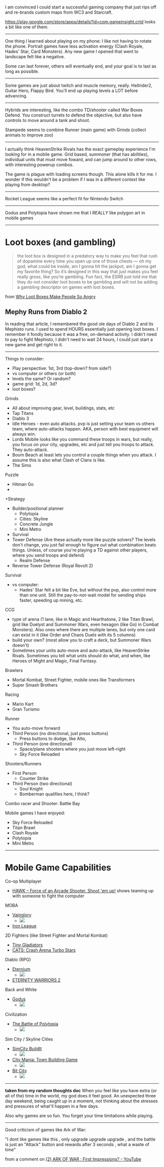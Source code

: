 
I am convinced I could start a successful gaming company that just rips off and re-brands custom maps from WC3 and Starcraft.

https://play.google.com/store/apps/details?id=com.gameinsight.crtd looks a bit like one of them.

---

One thing I learned about playing on my phone: I like not having to rotate the phone. Portrait games have less activation energy (Clash Royale, Hades' Star, Card Monsters). Any new game I opened that went to landscape felt like a negative.

Some can last forever, others will eventually end, and your goal is to last as long as possible.

---

Some games are just about twitch and muscle memory, really. Hellrider2, Guitar Hero, Flappy Bird. You'll end up playing levels a LOT before advancing.

----

Hybrids are interesting, like the combo TD/shooter called War Boxes Defend. You construct turrets to defend the objective, but also have controls to move around a tank and shoot.

Stampede seems to combine Runner (main game) with Grinds (collect animals to improve zoo)

----

I actually think HeavenStrike Rivals has the exact gameplay experience I'm looking for in a mobile game. Grid based, summoner (that has abilities), individual units that must move foward, and can jump around to other rows, with interesting powerup combos.

The game is plague with loading screens though. This alone kills it for me. I wonder if this wouldn't be a problem if I was in a different context like playing from desktop?

---

Rocket League seems like a perfect fit for Nintendo Switch

---

Godus and Polytopia have shown me that I *REALLY* like polygon art in mobile games

---

# Loot boxes (and gambling)
> the loot box is designed in a predatory way to make you feel that rush of dopamine every time you open up one of those chests — oh my god, what could be inside, am I gonna hit the jackpot, am I gonna get my favorite thing? So it’s designed in this way that just makes you feel really gross, like you’re gambling. Fun fact, the ESRB just told me that they do not consider loot boxes to be gambling and will not be adding a gambling descriptor on games with loot boxes.

from [Why Loot Boxes Make People So Angry](https://kotaku.com/why-loot-boxes-make-people-so-angry-1819394801)

## Mephy Runs from Diablo 2
In reading that article, I remembered the good ole days of Diablo 2 and its Mephisto runs. I used to spend HOURS essentially just opening loot boxes. I remember it fondly because it was a free, on-demand activity. I didn't need to pay to fight Mephisto, I didn't need to wait 24 hours, I could just start a new game and get right to it.

---


Things to consider:
- Play perspective: 1st, 3rd (top-down? from side?)
- vs computer or others (or both)
- levels the same? Or random?
- game grid: 1d, 2d, 3d?
- loot boxes?

Grinds
- All about improving gear, level, buildings, stats, etc
- Tap Titans
- Diablo 3
- Idle Heroes - even auto attacks. pvp is just setting your team vs others team, where auto-attacks happen. AKA, person with best equipment will always win.
- Lords Mobile looks like you command these troops in wars, but really, you focus on your city, upgrades, etc and just tell you troops to attack. They auto-attack.
- Boom Beach at least lets you control a couple things when you attack. I assume this is also what Clash of Clans is like.
- The Sims

Puzzle
- Hitman Go
- 

+Strategy
- Builder/positional planner
  - Polytopia
  - Cities: Skyline
  - Concrete Jungle
  - Mini Metro
- Survival
- Tower Defense (Are these actually more like puzzle solvers? The levels don't change, you just fail enough to figure out what combination beats things. Unless, of course you're playing a TD against other players, where you send troops and defend)
  - Realm Defense
- Reverse Tower Defense (Royal Revolt 2)

Survival
- vs computer:
  - Hades' Star felt a bit like Eve, but without the pvp, also control more than one unit. Still the pay-to-not-wait model for sending ships faster, speeding up mining, etc.

CCG
- type of arena (1 lane, like in Magic and Hearthstone, 2 like Titan Brawl, grid like Duelyst and Summoner Wars, even hexagon (like Go) in Combat Monsters). Also ones where there are multiple lanes, but only one card can exist in it (like Order and Chaos Duels with its 5 columns)
- build your own? (most allow you to craft a deck, but Summoner Wars doesn't)
- Sometimes your units auto-move and auto-attack, like HeavenStrike Rivals. Sometimes you tell what units should do what, and when, like Heroes of Might and Magic, Final Fantasy.

Brawlers
- Mortal Kombat, Street Fighter, mobile ones like Transformers
- Super Smash Brothers

Racing
- Mario Kart
- Gran Turismo

Runner
- You auto-move forward
- Third Person (no directional, just press buttons)
  - Press buttons to dodge, like Alto, 
- Third Person (one directional)
  - Space/plane shooters where you just move left-right
  - Sky Force Reloaded

Shooters/Runners
- First Person
  - Counter Strike
- Third Person (two directional)
  - Soul Knight
  - Bomberman qualifies here, I think?


Combo racer and Shooter: Battle Bay

Mobile games I have enjoyed:
- Sky Force Reloaded
- Titan Brawl
- Clash Royale
- Polytopia
- Mini Metro

---

# Mobile Game Capabilities
Co-op Multiplayer
- [HAWK – Force of an Arcade Shooter\. Shoot 'em up\!](https://play.google.com/store/apps/details?id=com.my.hawk.air.shooter) shows teaming up with someone to fight the computer

MOBA
- [Vainglory](https://play.google.com/store/apps/details?id=com.superevilmegacorp.game)
  - ![](https://lh3.googleusercontent.com/GQi8r440uywMLpJroMfWB8nux9vnOdGr9YnKHuCw7gs3cXmVUW6KFmMgVtV4EilZQ0k=h900-rw)
- [Iron League](https://play.google.com/store/apps/details?id=com.dexintgames.ironleague)

2D Fighters (like Street Fighter and Mortal Kombat)
- [Tiny Gladiators](https://play.google.com/store/apps/details?id=com.boombitgames.TinyGladiators)
- [CATS: Crash Arena Turbo Stars](https://play.google.com/store/apps/details?id=com.zeptolab.cats.google)

Diablo (RPG)
- [Eternium](https://play.google.com/store/apps/details?id=com.makingfun.mageandminions)
  - ![](https://lh3.googleusercontent.com/GKCK7OysBjVpN9ZFotSjVMwMTso0uxuGUpyQ3wpJvVbOs0v32z21iZ2mbvb7VVrrF2UU=h900-rw)
- [ETERNITY WARRIORS 2](https://play.google.com/store/apps/details?id=com.glu.ewarriors2)

Back and White
- [Godus](https://play.google.com/store/apps/details?id=com.mobage.ww.a1912.Godus_Android)
  - ![](https://lh5.ggpht.com/yXEjOyxaA4GfIN9wUrb9mqUg0bCr9egHIom9rdrFCSkg7gEeHqIigoP2s9rNFmycapc=h900-rw)

Civilization
- [The Battle of Polytopia](https://play.google.com/store/apps/details?id=air.com.midjiwan.polytopia)
  - ![](https://lh3.googleusercontent.com/EV1Y-YU8q3bzsYyK3KOX0sRvf4lTk7bUwTFbl9pSgZEIOd0f3Y1gQo5ZxPFM0Aw-wNk=h900-rw)

Sim City / Skyline Cities
- [SimCity BuildIt](https://play.google.com/store/apps/details?id=com.ea.game.simcitymobile_row)
  - ![](https://lh3.googleusercontent.com/Lgd-2krnYvA8ddwvQHaiW0_a9C55_2VREhAEUolz0HOb4iGzCoOHNPnfzG-fzxrXSQ=h900-rw)
- [City Mania: Town Building Game](https://play.google.com/store/apps/details?id=com.gameloft.android.ANMP.GloftCMHM)
  - ![](https://lh3.googleusercontent.com/VHAZoQ8Kwdfq7jHXJL_ChMxhk2sDso0OXkKpe5h-O6poE0Gg9z3Uqvdeb5RA6G--2mY=h900-rw)
- [Bit City](https://play.google.com/store/apps/details?id=com.nimblebit.bitcity)
  - ![](https://lh3.googleusercontent.com/z6xXRfLbYn2QS-aUESYJKu2pcy6Rjrk3pQyzD5rWUaKWxuCYz9vn4NJT4Sv2WTE1UR0=h900-rw)


---
**taken from my random thoughts doc**
When you feel like you have extra (or all of the) time in the world, my god does it feel good. An unexpected three day weekend, being caught up in a moment, not thinking about the stresses and pressures of what'll happen in a few days.

Also why games are so fun. You forget your time limitations while playing.

---

Good criticism of games like Ark of War:

"I dont like games like this , only upgrade upgrade upgrade , and the battle is just an "Attack" button and rewards after 3 seconds , what a waste of time﻿"

from a comment on [\(2\) ARK OF WAR : First Impressions? \- YouTube](https://www.youtube.com/watch?v=juH3m_C9ji0)